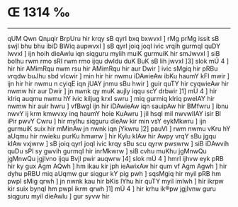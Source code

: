 # Œ 1314 ‰
---
qUM Qwn Qnµqir BrpUru hir krqy sB qyrI bxq bxwvxI ] rMg prMg issit
sB swjI bhu bhu ibiD BWiq aupwvxI ] sB qyrI joiq joqI ivic vrqih
gurmqI quDY lwvxI ] ijn hoih dieAwlu iqn siqguru mylih muiK gurmuiK
hir smJwvxI ] siB bolhu rwm rmo sRI rwm rmo ijqu dwldu duK BuK sB
lih jwvxI ]3] slok mÚ 4 ] hir hir AMimRqu nwm rsu hir AMimRqu hir
aur Dwir ] ivic sMgiq hir pRBu vrqdw buJhu sbd vIcwir ] min hir hir
nwmu iDAwieAw ibKu haumY kFI mwir ] ijn hir hir nwmu n cyiqE iqn
jUAY jnmu sBu hwir ] guir quTY hir cyqwieAw hir nwmw hir aur Dwir ]
jn nwnk qy muK aujly iqqu scY drbwir ]1] mÚ 4 ] hir kIriq auqmu
nwmu hY ivic kiljug krxI swru ] miq gurmiq kIriq pweIAY hir nwmw
hir auir hwru ] vfBwgI ijn hir iDAwieAw iqn sauipAw hir BMfwru ]
ibnu nwvY ij krm kmwvxy inq haumY hoie KuAwru ] jil hsqI mil
nwvwlIAY isir BI iPir pwvY Cwru ] hir mylhu siqguru dieAw kir min vsY
eykMkwru ] ijn gurmuiK suix hir mMinAw jn nwnk iqn jYkwru ]2] pauVI
] rwm nwmu vKru hY aUqmu hir nwieku purKu hmwrw ] hir Kylu kIAw hir
Awpy vrqY sBu jgqu kIAw vxjwrw ] sB joiq qyrI joqI ivic krqy sBu scu
qyrw pwswrw ] siB iDAwvih quDu sPl sy gwvih gurmqI hir inrMkwrw ]
siB cvhu muKhu jgMnwQu jgMnwQu jgjIvno ijqu Bvjl pwir auqwrw ]4]
slok mÚ 4 ] hmrI ijhvw eyk pRB hir ky gux Agm AQwh ] hm ikau
kir jph ieAwixAw hir qum vf Agm Agwh ] hir dyhu pRBU miq aUqmw
gur siqgur kY pig pwh ] sqsMgiq hir myil pRB hm pwpI sMig qrwh ]
jn nwnk kau hir bKis lYhu hir quTY myil imlwh ] hir ikrpw kir suix
bynqI hm pwpI ikrm qrwh ]1] mÚ 4 ] hir krhu ik®pw jgjIvnw guru
siqguru myil dieAwlu ] gur syvw hir
####
